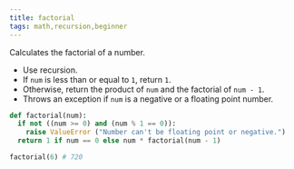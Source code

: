 ```yaml
---
title: factorial
tags: math,recursion,beginner
---
```


Calculates the factorial of a number.

- Use recursion.
- If `num` is less than or equal to `1`, return `1`.
- Otherwise, return the product of `num` and the factorial of `num - 1`.
- Throws an exception if `num` is a negative or a floating point number.

```py
def factorial(num):
  if not ((num >= 0) and (num % 1 == 0)):
    raise ValueError ("Number can't be floating point or negative.")
  return 1 if num == 0 else num * factorial(num - 1)
```

```py
factorial(6) # 720
```
